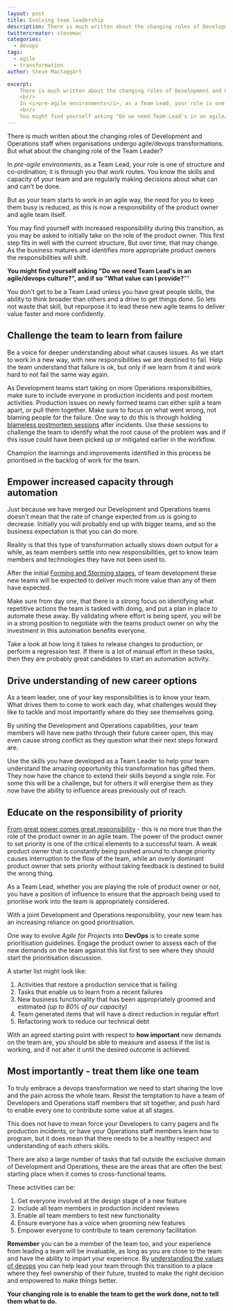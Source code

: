 ```yaml
---
layout: post
title: Evolving team leadership
description: There is much written about the changing roles of Development and Operations staff when organisations undergo agile/devops transformations.  But what about the changing role of the Team Leader?
twittercreator: stevemac
categories:
  - devops
tags:
  - agile
  - transformation
author: Steve Mactaggart

excerpt:
    There is much written about the changing roles of Development and Operations staff when organisations undergo agile/devops transformations.  But what about the changing role of the Team Leader?<br/>
    <br/>
    In <i>pre-agile environments</i>, as a Team Lead, your role is one of structure and co-ordination, it is through you that work routes. You know the skills and capacity of your team and are regularly making decisions about what can and can't be done.<br/>
    <br/>
    You might find yourself asking "Do we need Team Lead's in an agile/devops culture?" and If so "What value can I provide?"
---
```


There is much written about the changing roles of Development and Operations staff when organisations undergo agile/devops transformations.  But what about the changing role of the Team Leader?

In *pre-agile environments*, as a Team Lead, your role is one of structure and co-ordination; it is through you that work routes. You know the skills and capacity of your team and are regularly making decisions about what can and can't be done.

But as your team starts to work in an agile way, the need for you to keep them busy is reduced, as this is now a responsibility of the product owner and agile team itself.

You may find yourself with increased responsibility during this transition, as you may be asked to initially take on the role of the product owner.  This first step fits in well with the current structure,  But over time, that may change.  As the business matures and identifies more appropriate product owners the responsibilities will shift.

**You might find yourself asking "Do we need Team Lead's in an agile/devops culture?", and if so "What value can I provide?**""

You don't get to be a Team Lead unless you have great people skills, the ability to think broader than others and a drive to get things done.  So lets not waste that skill, but repurpose it to lead these new agile teams to deliver value faster and more confidently.

## Challenge the team to learn from failure

Be a voice for deeper understanding about what causes issues.  As we start to work in a new way, with new responsibilities we are destined to fail.  Help the team understand that failure is ok, but only if we learn from it and work hard to not fail the same way again.

As Development teams start taking on more Operations responsibilities, make sure to include everyone in production incidents and post mortem activities.  Production issues on newly formed teams can either split a team apart, or pull them together.  Make sure to focus on what went wrong, not blaming people for the failure. One way to do this is through holding [blameless postmortem sessions](https://codeascraft.com/2012/05/22/blameless-postmortems/) after incidents.  Use these sessions to challenge the team to identify what the root cause of the problem was and if this issue could have been picked up or mitigated earlier in the workflow.

Champion the learnings and improvements identified in this process be prioritised in the backlog of work for the team.

## Empower increased capacity through automation

Just because we have merged our Development and Operations teams doesn't mean that the rate of change expected from us is going to decrease.  Initially you will probably end up with bigger teams, and so the business expectation is that you can do more.

Reality is that this type of transformation actually slows down output for a while, as team members settle into new responsibilities, get to know team members and technologies they have not been used to.

After the initial [Forming and Storming stages](https://en.wikipedia.org/wiki/Tuckman%27s_stages_of_group_development), of team development these new teams will be expected to deliver much more value than any of them have expected.  

Make sure from day one, that there is a strong focus on identifying what repetitive actions the team is tasked with doing, and put a plan in place to automate these away.  By validating where effort is being spent, you will be in a strong position to negotiate with the teams product owner on why the investment in this automation benefits everyone.

Take a look at how long it takes to release changes to production, or perform a regression test.  If there is a lot of manual effort in these tasks, then they are probably great candidates to start an automation activity.

## Drive understanding of new career options

As a team leader, one of your key responsibilities is to know your team.  What drives them to come to work each day, what challenges would they like to tackle and most importantly where do they see themselves going.

By uniting the Development and Operations capabilities, your team members will have new paths through their future career open, this may even cause strong conflict as they question what their next steps forward are.

Use the skills you have developed as a Team Leader to help your team understand the amazing opportunity this transformation has gifted them.  They now have the chance to extend their skills beyond a single role.  For some this will be a challenge, but for others it will energise them as they now have the ability to influence areas previously out of reach.

## Educate on the responsibility of priority

[From great power comes great responsibility](http://quoteinvestigator.com/2015/07/23/great-power/) - this is no more true than the role of the product owner in an agile team.  The power of the product owner to set priority is one of the critical elements to a successful team.  A weak product owner that is constantly being pushed around to change priority causes interruption to the flow of the team, while an overly dominant product owner that sets priority without taking feedback is destined to build the wrong thing.

As a Team Lead, whether you are playing the role of product owner or not, you have a position of influence to ensure that the approach being used to prioritise work into the team is appropriately considered.

With a joint Development and Operations responsibility, your new team has an increasing reliance on good prioritisation.

One way to evolve *Agile for Projects* into **DevOps** is to create some prioritisation guidelines.  Engage the product owner to assess each of the new demands on the team against this list first to see where they should start the prioritisation discussion.

A starter list might look like:

1. Activities that restore a production service that is failing
2. Tasks that enable us to learn from a recent failures
3. New business functionality that has been appropriately groomed and estimated *(up to 80% of our capacity)*
4. Team generated items that will have a direct reduction in regular effort
5. Refactoring work to reduce our technical debt

With an agreed starting point with respect to **how important** new demands on the team are, you should be able to measure and assess if the list is working, and if not alter it until the desired outcome is achieved.

## Most importantly - treat them like one team

To truly embrace a devops transformation we need to start sharing the love and the pain across the whole team.  Resist the temptation to have a team of Developers and Operations staff members that sit together, and push hard to enable every one to contribute some value at all stages.

This does not have to mean force your Developers to carry pagers and fix production incidents, or have your Operations staff members learn how to program, but it does mean that there needs to be a healthy respect and understanding of each others skills.

There are also a large number of tasks that fall outside the exclusive domain of Development and Operations, these are the areas that are often the best starting place when it comes to cross-functional teams.  

These activities can be:
1. Get everyone involved at the design stage of a new feature
2. Include all team members in production incident reviews
3. Enable all team members to test new functionality
4. Ensure everyone has a voice when grooming new features
5. Empower everyone to contribute to team ceremony facilitation



**Remember** you can be a member of the team too, and your experience from leading a team will be invaluable, as long as you are close to the team and have the ability to impart your experience.  By [understanding the values of devops](/culture/2017/03/12/four-values-of-devops.html) you can help lead your team through this transition to a place where they feel ownership of their future, trusted to make the right decision and empowered to make things better.

**Your changing role is to enable the team to get the work done, not to tell them what to do.**
